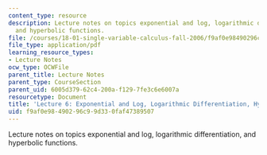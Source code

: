 ```yaml
---
content_type: resource
description: Lecture notes on topics exponential and log, logarithmic differentiation,
  and hyperbolic functions.
file: /courses/18-01-single-variable-calculus-fall-2006/f9af0e98490296c99d330faf47389507_lec6.pdf
file_type: application/pdf
learning_resource_types:
- Lecture Notes
ocw_type: OCWFile
parent_title: Lecture Notes
parent_type: CourseSection
parent_uid: 6005d379-62c4-200a-f129-7fe3c6e6007a
resourcetype: Document
title: 'Lecture 6: Exponential and Log, Logarithmic Differentiation, Hyperbolic Functions'
uid: f9af0e98-4902-96c9-9d33-0faf47389507
---
```

Lecture notes on topics exponential and log, logarithmic differentiation, and hyperbolic functions.

